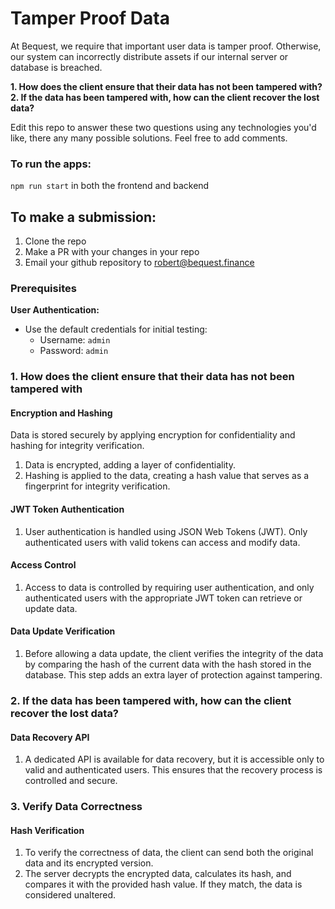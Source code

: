 # Tamper Proof Data

At Bequest, we require that important user data is tamper proof. Otherwise, our system can incorrectly distribute assets if our internal server or database is breached. 

**1. How does the client ensure that their data has not been tampered with?**
<br />
**2. If the data has been tampered with, how can the client recover the lost data?**


Edit this repo to answer these two questions using any technologies you'd like, there any many possible solutions. Feel free to add comments.

### To run the apps:
```npm run start``` in both the frontend and backend

## To make a submission:
1. Clone the repo
2. Make a PR with your changes in your repo
3. Email your github repository to robert@bequest.finance


### Prerequisites

**User Authentication:**

   - Use the default credentials for initial testing:
     - Username: `admin`
     - Password: `admin`

### 1. How does the client ensure that their data has not been tampered with

#### Encryption and Hashing

Data is stored securely by applying encryption for confidentiality and hashing for integrity verification.
1. Data is encrypted, adding a layer of confidentiality.
2. Hashing is applied to the data, creating a hash value that serves as a fingerprint for integrity verification.

#### JWT Token Authentication

1. User authentication is handled using JSON Web Tokens (JWT). Only authenticated users with valid tokens can access and modify data.

#### Access Control

1. Access to data is controlled by requiring user authentication, and only authenticated users with the appropriate JWT token can retrieve or update data.

#### Data Update Verification

1. Before allowing a data update, the client verifies the integrity of the data by comparing the hash of the current data with the hash stored in the database. This step adds an extra layer of protection against tampering.

### 2. If the data has been tampered with, how can the client recover the lost data?

#### Data Recovery API

1. A dedicated API is available for data recovery, but it is accessible only to valid and authenticated users. This ensures that the recovery process is controlled and secure.

### 3. Verify Data Correctness

#### Hash Verification
1. To verify the correctness of data, the client can send both the original data and its encrypted version.
2. The server decrypts the encrypted data, calculates its hash, and compares it with the provided hash value. If they match, the data is considered unaltered.
